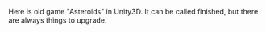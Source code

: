 Here is old game "Asteroids" in Unity3D. It can be called finished, but there are always things to upgrade. 
